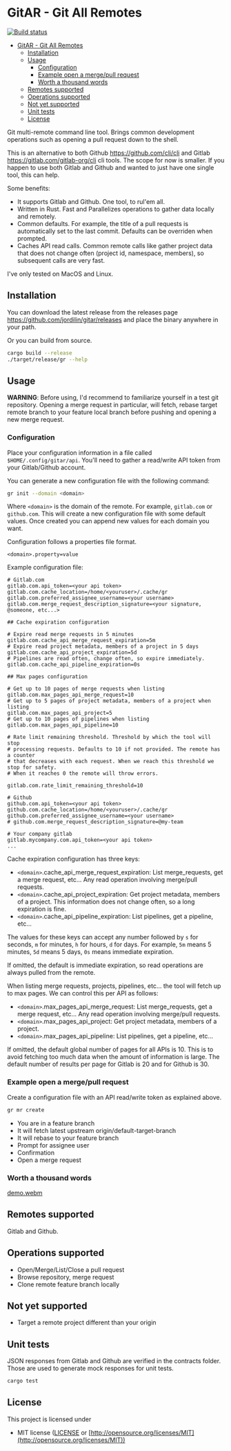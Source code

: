 # GitAR - Git All Remotes

[![Build status](https://github.com/jordilin/gitar/actions/workflows/ci.yml/badge.svg)](https://github.com/jordilin/gitar/actions)

- [GitAR - Git All Remotes](#gitar---git-all-remotes)
  - [Installation](#installation)
  - [Usage](#usage)
    - [Configuration](#configuration)
    - [Example open a merge/pull request](#example-open-a-mergepull-request)
    - [Worth a thousand words](#worth-a-thousand-words)
  - [Remotes supported](#remotes-supported)
  - [Operations supported](#operations-supported)
  - [Not yet supported](#not-yet-supported)
  - [Unit tests](#unit-tests)
  - [License](#license)

Git multi-remote command line tool. Brings common development operations such as
opening a pull request down to the shell.

This is an alternative to both Github <https://github.com/cli/cli> and Gitlab
<https://gitlab.com/gitlab-org/cli> cli tools. The scope for now is
smaller. If you happen to use both Gitlab and Github and wanted to just have one
single tool, this can help.

Some benefits:

* It supports Gitlab and Github. One tool, to rul'em all.
* Written in Rust. Fast and Parallelizes operations to gather data locally and
  remotely.
* Common defaults. For example, the title of a pull requests is automatically
  set to the last commit. Defaults can be overriden when prompted.
* Caches API read calls. Common remote calls like gather project data that does
  not change often (project id, namespace, members), so subsequent calls are
  very fast.

I've only tested on MacOS and Linux.

## Installation

You can download the latest release from the releases page
<https://github.com/jordilin/gitar/releases> and place the binary anywhere in
your path.

Or you can build from source.

```bash
cargo build --release
./target/release/gr --help
```

## Usage

**WARNING**: Before using, I'd recommend to familiarize yourself in a test git
repository. Opening a merge request in particular, will fetch, rebase target
remote branch to your feature local branch before pushing and opening a new
merge request.

### Configuration

Place your configuration information in a file called `$HOME/.config/gitar/api`.
You'll need to gather a read/write API token from your Gitlab/Github account.

You can generate a new configuration file with the following command:

```bash
gr init --domain <domain>
```

Where `<domain>` is the domain of the remote. For example, `gitlab.com` or
`github.com`. This will create a new configuration file with some default
values.
Once created you can append new values for each domain you want.

Configuration follows a properties file format.

```
<domain>.property=value
```

Example configuration file:

```
# Gitlab.com
gitlab.com.api_token=<your api token>
gitlab.com.cache_location=/home/<youruser>/.cache/gr
gitlab.com.preferred_assignee_username=<your username>
gitlab.com.merge_request_description_signature=<your signature, @someone, etc...>

## Cache expiration configuration

# Expire read merge requests in 5 minutes
gitlab.com.cache_api_merge_request_expiration=5m
# Expire read project metadata, members of a project in 5 days
gitlab.com.cache_api_project_expiration=5d
# Pipelines are read often, change often, so expire immediately.
gitlab.com.cache_api_pipeline_expiration=0s

## Max pages configuration

# Get up to 10 pages of merge requests when listing
gitlab.com.max_pages_api_merge_request=10
# Get up to 5 pages of project metadata, members of a project when listing
gitlab.com.max_pages_api_project=5
# Get up to 10 pages of pipelines when listing
gitlab.com.max_pages_api_pipeline=10

# Rate limit remaining threshold. Threshold by which the tool will stop
# processing requests. Defaults to 10 if not provided. The remote has a counter
# that decreases with each request. When we reach this threshold we stop for safety.
# When it reaches 0 the remote will throw errors.

gitlab.com.rate_limit_remaining_threshold=10

# Github
github.com.api_token=<your api token>
github.com.cache_location=/home/<youruser>/.cache/gr
github.com.preferred_assignee_username=<your username>
# github.com.merge_request_description_signature=@my-team

# Your company gitlab
gitlab.mycompany.com.api_token=<your api token>
...
```

Cache expiration configuration has three keys:

- `<domain>`.cache_api_merge_request_expiration: List merge_requests, get a
  merge request, etc... Any read operation involving merge/pull requests.
- `<domain>`.cache_api_project_expiration: Get project metadata, members of a
  project. This information does not change often, so a long expiration is fine.
- `<domain>`.cache_api_pipeline_expiration: List pipelines, get a pipeline, etc...

The values for these keys can accept any number followed by `s` for seconds, `m`
for minutes, `h` for hours, `d` for days. For example, `5m` means 5 minutes,
`5d` means 5 days, `0s` means immediate expiration.

If omitted, the default is immediate expiration, so read operations are always
pulled from the remote.

When listing merge requests, projects, pipelines, etc... the tool will fetch up
to max pages. We can control this per API as follows:

- `<domain>`.max_pages_api_merge_request: List merge_requests, get a
  merge request, etc... Any read operation involving merge/pull requests.
- `<domain>`.max_pages_api_project: Get project metadata, members of a project.
- `<domain>`.max_pages_api_pipeline: List pipelines, get a pipeline, etc...

If omitted, the default global number of pages for all APIs is 10. This is to
avoid fetching too much data when the amount of information is large.
The default number of results per page for Gitlab is 20 and for Github is 30.

### Example open a merge/pull request

Create a configuration file with an API read/write token as explained above.

```bash
gr mr create
```

* You are in a feature branch
* It will fetch latest upstream origin/default-target-branch
* It will rebase to your feature branch
* Prompt for assignee user
* Confirmation
* Open a merge request

### Worth a thousand words

[demo.webm](https://github.com/jordilin/gitar/assets/1031376/83a37d6e-e2eb-4b68-978e-816439b2c122)


## Remotes supported

Gitlab and Github.

## Operations supported

* Open/Merge/List/Close a pull request
* Browse repository, merge request
* Clone remote feature branch locally

## Not yet supported

* Target a remote project different than your origin

## Unit tests

JSON responses from Gitlab and Github are verified in the contracts folder.
Those are used to generate mock responses for unit tests.

```bash
cargo test
```

## License

This project is licensed under

* MIT license ([LICENSE](LICENSE) or
  [http://opensource.org/licenses/MIT](http://opensource.org/licenses/MIT))
